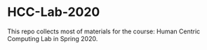 # HCC-Lab-2020
This repo collects most of materials for the course: Human Centric Computing Lab in Spring 2020.
